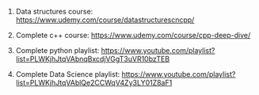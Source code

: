 1. Data structures course: https://www.udemy.com/course/datastructurescncpp/

2. Complete c++ course: https://www.udemy.com/course/cpp-deep-dive/

3. Complete python playlist: https://www.youtube.com/playlist?list=PLWKjhJtqVAbnqBxcdjVGgT3uVR10bzTEB

4. Complete Data Science playlist: https://www.youtube.com/playlist?list=PLWKjhJtqVAblQe2CCWqV4Zy3LY01Z8aF1
